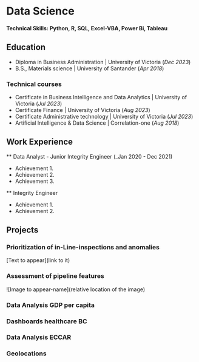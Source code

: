 # Data Science

####  Technical Skills: Python, R, SQL, Excel-VBA, Power Bi, Tableau 

## Education
- Diploma in Business Administration | University of Victoria (_Dec 2023_)
- B.S., Materials science | University of Santander (_Apr 2018_)

### Technical courses
- Certificate in Business Intelligence and Data Analytics | University of Victoria (_Jul 2023_)
- Certificate Finance | University of Victoria (_Aug 2023_)
- Certificate Administrative technology | University of Victoria (_Jul 2023_)
- Artificial Intelligence & Data Science | Correlation-one (_Aug 2018_)

## Work Experience
** Data Analyst - Junior Integrity Engineer (_Jan 2020 - Dec 2021)
- Achievement 1.
- Achievement 2.
- Achievement 3.

** Integrity Engineer
- Achievement 1.
- Achievement 2.

## Projects 
### Prioritization of in-Line-inspections and anomalies
[Text to appear](link to it)
### Assessment of pipeline features
![Image to appear-name](relative location of the image)
### Data Analysis GDP per capita

### Dashboards healthcare BC

### Data Analysis ECCAR 

### Geolocations










